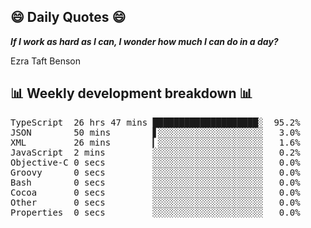 ## 😄 Daily Quotes 😄

_**If I work as hard as I can, I wonder how much I can do in a day?**_

Ezra Taft Benson



## 📊 Weekly development breakdown 📊

<pre>TypeScript  26 hrs 47 mins ████████████████████░  95.2%
JSON        50 mins        ▋░░░░░░░░░░░░░░░░░░░░   3.0%
XML         26 mins        ▎░░░░░░░░░░░░░░░░░░░░   1.6%
JavaScript  2 mins         ░░░░░░░░░░░░░░░░░░░░░   0.2%
Objective-C 0 secs         ░░░░░░░░░░░░░░░░░░░░░   0.0%
Groovy      0 secs         ░░░░░░░░░░░░░░░░░░░░░   0.0%
Bash        0 secs         ░░░░░░░░░░░░░░░░░░░░░   0.0%
Cocoa       0 secs         ░░░░░░░░░░░░░░░░░░░░░   0.0%
Other       0 secs         ░░░░░░░░░░░░░░░░░░░░░   0.0%
Properties  0 secs         ░░░░░░░░░░░░░░░░░░░░░   0.0%</pre>